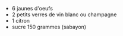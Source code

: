 * 6 jaunes d'oeufs
* 2 petits verres de vin blanc ou champagne
* 1 citron
* sucre 150 grammes (sabayon) 